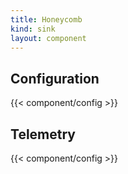 ```yaml
---
title: Honeycomb
kind: sink
layout: component
---
```


## Configuration

{{< component/config >}}

## Telemetry

{{< component/config >}}
